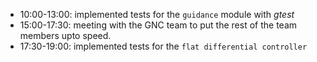 - 10:00-13:00: implemented tests for the `guidance` module with *gtest*
- 15:00-17:30: meeting with the GNC team to put the rest of the team members upto speed.
- 17:30-19:00: implemented tests for the `flat differential controller`